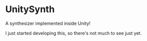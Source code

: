 # UnitySynth

A synthesizer implemented inside Unity!

I just started developing this, so there's not much to see just yet.
